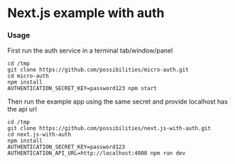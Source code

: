 # Next.js example with auth

### Usage

First run the auth service in a terminal tab/window/panel

```
cd /tmp
git clone https://github.com/possibilities/micro-auth.git
cd micro-auth
npm install
AUTHENTICATION_SECRET_KEY=password123 npm start
```

Then run the example app using the same secret and provide localhost has the api url

```
cd /tmp
git clone https://github.com/possibilities/next.js-with-auth.git
cd next.js-with-auth
npm install
AUTHENTICATION_SECRET_KEY=password123 AUTHENTICATION_API_URL=http://localhost:4000 npm run dev
```

